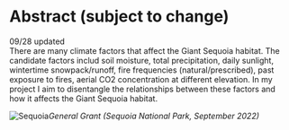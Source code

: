 


# Abstract (subject to change)
09/28 updated  
There are many climate factors that affect the Giant Sequoia habitat. The candidate factors includ soil moisture, total precipitation, daily sunlight, wintertime snowpack/runoff, fire frequencies (natural/prescribed), past exposure to fires, aerial CO2 concentration at different elevation. In my project I aim to disentangle the relationships between these factors and how it affects the Giant Sequoia habitat. 

![Sequoia](./figs/sequoia.png)*General Grant (Sequoia National Park, September 2022)*